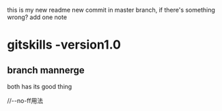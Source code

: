 this is my new readme
new commit in master branch, if there's something wrong?
add one note
# gitskills -version1.0
## branch mannerge
both has its good thing

//--no-ff用法
